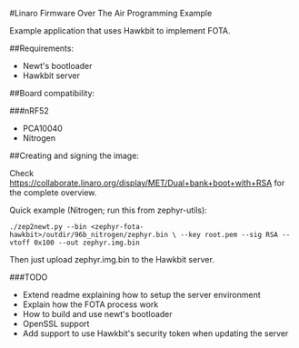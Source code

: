 #Linaro Firmware Over The Air Programming Example

Example application that uses Hawkbit to implement FOTA.

##Requirements:
  * Newt's bootloader
  * Hawkbit server

##Board compatibility:

###nRF52
  * PCA10040
  * Nitrogen

##Creating and signing the image:

Check https://collaborate.linaro.org/display/MET/Dual+bank+boot+with+RSA for
the complete overview.


Quick example (Nitrogen; run this from zephyr-utils):


`./zep2newt.py --bin <zephyr-fota-hawkbit>/outdir/96b_nitrogen/zephyr.bin \
	      --key root.pem --sig RSA --vtoff 0x100 --out zephyr.img.bin`


Then just upload zephyr.img.bin to the Hawkbit server.

###TODO
  * Extend readme explaining how to setup the server environment
  * Explain how the FOTA process work
  * How to build and use newt's bootloader
  * OpenSSL support
  * Add support to use Hawkbit's security token when updating the server
